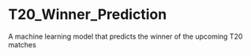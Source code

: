 # T20_Winner_Prediction
A machine learning model that predicts the winner of the upcoming T20 matches

